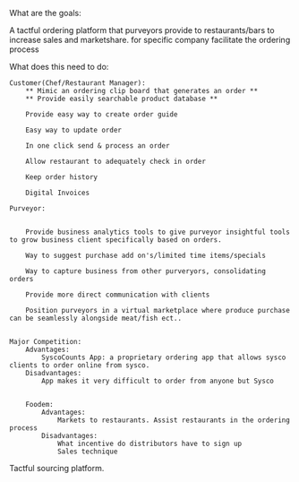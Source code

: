  What are the goals:





A tactful ordering platform that purveyors provide to restaurants/bars to increase sales and marketshare. for specific company facilitate the ordering process



What does this need to do:

	Customer(Chef/Restaurant Manager):
		** Mimic an ordering clip board that generates an order ** 
		** Provide easily searchable product database **

		Provide easy way to create order guide

		Easy way to update order
		
		In one click send & process an order

		Allow restaurant to adequately check in order

		Keep order history

		Digital Invoices

	Purveyor:	
		

		Provide business analytics tools to give purveyor insightful tools to grow business client specifically based on orders.

		Way to suggest purchase add on's/limited time items/specials

		Way to capture business from other purveryors, consolidating orders

		Provide more direct communication with clients

		Position purveyors in a virtual marketplace where produce purchase can be seamlessly alongside meat/fish ect..


	Major Competition:
		Advantages:
			SyscoCounts App: a proprietary ordering app that allows sysco clients to order online from sysco.
		Disadvantages: 
			App makes it very difficult to order from anyone but Sysco


		Foodem:
			Advantages:
				Markets to restaurants. Assist restaurants in the ordering process
			Disadvantages:
				What incentive do distributors have to sign up
				Sales technique






Tactful sourcing platform.




